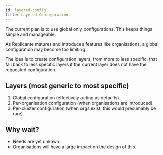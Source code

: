 ```yaml
---
id: layered-config
title: Layered Configuration
---
```


The current plan is to use global only configurations.
This keeps things simple and manageable.

As Replicante matures and introduces features like organisations,
a global configuration may become too limiting.

The idea is to create configuration layers, from more to less specific, that fall back
to less specific layers if the current layer does not have the requested configuration.


## Layers (most generic to most specific)

  1. Global configuration (effectively acting as defaults).
  2. Per-organisation configuration (when organisations are introduced).
  3. Per-cluster configuration (when orgs exist, this would presumably be rare).


## Why wait?

  * Needs are yet unkown.
  * Organisations will have a large impact on the design of this.
